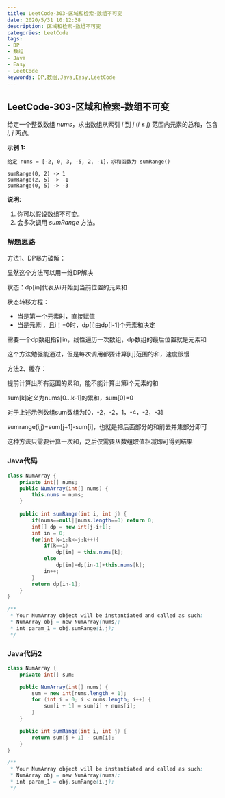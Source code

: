 ```yaml
---
title: LeetCode-303-区域和检索-数组不可变
date: 2020/5/31 10:12:38
description: 区域和检索-数组不可变
categories: LeetCode
tags: 
- DP
- 数组
- Java
- Easy
- LeetCode
keywords: DP,数组,Java,Easy,LeetCode
---
```


## LeetCode-303-区域和检索-数组不可变

给定一个整数数组  *nums*，求出数组从索引 *i* 到 *j*  (*i* ≤ *j*) 范围内元素的总和，包含 *i,  j* 两点。

 <!--more-->

**示例 1:**

```
给定 nums = [-2, 0, 3, -5, 2, -1]，求和函数为 sumRange()

sumRange(0, 2) -> 1
sumRange(2, 5) -> -1
sumRange(0, 5) -> -3
```

**说明:**

1. 你可以假设数组不可变。
2. 会多次调用 *sumRange* 方法。

### 解题思路

方法1、DP暴力破解：

显然这个方法可以用一维DP解决

状态：dp[in]代表从i开始到当前位置的元素和

状态转移方程：

- 当是第一个元素时，直接赋值
- 当是元素i，且i！=0时，dp[i]由dp[i-1]个元素和决定

需要一个dp数组指针in，线性遍历一次数组，dp数组的最后位置就是元素和

这个方法勉强能通过，但是每次调用都要计算[i,j]范围的和，速度很慢

方法2、缓存：

提前计算出所有范围的累和，能不能计算出第i个元素的和

sum[k]定义为nums[0...k-1]的累和，sum[0]=0

对于上述示例数组sum数组为[0，-2，-2，1，-4，-2，-3]

sumrange(i,j)=sum[j+1]-sum[i]，也就是把后面部分的和前去并集部分即可

这种方法只需要计算一次和，之后仅需要从数组取值相减即可得到结果

### Java代码

```java
class NumArray {
    private int[] nums;
    public NumArray(int[] nums) {
        this.nums = nums;
    }
    
    public int sumRange(int i, int j) {
        if(nums==null||nums.length==0) return 0;
        int[] dp = new int[j-i+1];
        int in = 0;
        for(int k=i;k<=j;k++){
            if(k==i)
                dp[in] = this.nums[k];
            else
                dp[in]=dp[in-1]+this.nums[k];
            in++;
        }
        return dp[in-1];
    }
}

/**
 * Your NumArray object will be instantiated and called as such:
 * NumArray obj = new NumArray(nums);
 * int param_1 = obj.sumRange(i,j);
 */
```

### Java代码2

```java
class NumArray {
    private int[] sum;

    public NumArray(int[] nums) {
        sum = new int[nums.length + 1];
        for (int i = 0; i < nums.length; i++) {
            sum[i + 1] = sum[i] + nums[i];
        }
    }

    public int sumRange(int i, int j) {
        return sum[j + 1] - sum[i];
    }
}

/**
 * Your NumArray object will be instantiated and called as such:
 * NumArray obj = new NumArray(nums);
 * int param_1 = obj.sumRange(i,j);
 */
```





